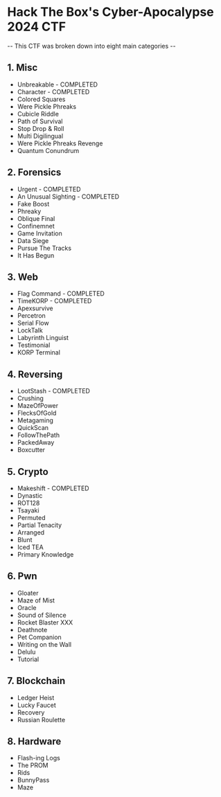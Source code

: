 # Hack The Box's Cyber-Apocalypse 2024 CTF

-- This CTF was broken down into eight main categories --

## 1. Misc

- Unbreakable - COMPLETED
- Character - COMPLETED
- Colored Squares
- Were Pickle Phreaks
- Cubicle Riddle
- Path of Survival
- Stop Drop & Roll
- Multi Digilingual
- Were Pickle Phreaks Revenge
- Quantum Conundrum

## 2. Forensics

- Urgent - COMPLETED
- An Unusual Sighting - COMPLETED
- Fake Boost
- Phreaky
- Oblique Final
- Confinemnet
- Game Invitation
- Data Siege
- Pursue The Tracks
- It Has Begun

## 3. Web

- Flag Command - COMPLETED
- TimeKORP - COMPLETED
- Apexsurvive
- Percetron
- Serial Flow
- LockTalk
- Labyrinth Linguist
- Testimonial
- KORP Terminal

## 4. Reversing

- LootStash - COMPLETED
- Crushing
- MazeOfPower
- FlecksOfGold
- Metagaming
- QuickScan
- FollowThePath
- PackedAway
- Boxcutter

## 5. Crypto

- Makeshift - COMPLETED
- Dynastic
- ROT128
- Tsayaki
- Permuted
- Partial Tenacity
- Arranged
- Blunt
- Iced TEA
- Primary Knowledge

## 6. Pwn

- Gloater
- Maze of Mist
- Oracle
- Sound of Silence
- Rocket Blaster XXX
- Deathnote
- Pet Companion
- Writing on the Wall
- Delulu
- Tutorial

## 7. Blockchain

- Ledger Heist
- Lucky Faucet
- Recovery
- Russian Roulette

## 8. Hardware

- Flash-ing Logs
- The PROM
- Rids
- BunnyPass
- Maze
